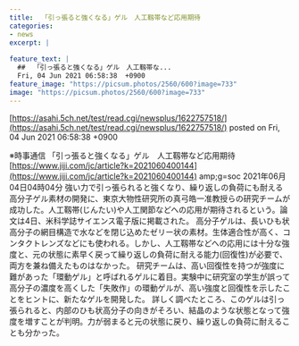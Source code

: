 ```yaml
---
title:  「引っ張ると強くなる」ゲル　人工靱帯など応用期待  
categories:
- news
excerpt: |
  
feature_text: |
  ##  「引っ張ると強くなる」ゲル　人工靱帯な...
  Fri, 04 Jun 2021 06:58:38  +0900
feature_image: "https://picsum.photos/2560/600?image=733"
image: "https://picsum.photos/2560/600?image=733"
---
```


[https://asahi.5ch.net/test/read.cgi/newsplus/1622757518/](https://asahi.5ch.net/test/read.cgi/newsplus/1622757518/)
posted on Fri, 04 Jun 2021 06:58:38  +0900

<!--more-->

※時事通信 「引っ張ると強くなる」ゲル　人工靱帯など応用期待 [https://www.jiji.com/jc/article?k=2021060400144](https://www.jiji.com/jc/article?k=2021060400144) amp;g=soc 2021年06月04日04時04分 強い力で引っ張られると強くなり、繰り返しの負荷にも耐える高分子ゲル素材の開発に、東京大物性研究所の真弓皓一准教授らの研究チームが成功した。人工靱帯(じんたい)や人工関節などへの応用が期待されるという。論文は4日、米科学誌サイエンス電子版に掲載された。 高分子ゲルは、長いひも状高分子の網目構造で水などを閉じ込めたゼリー状の素材。生体適合性が高く、コンタクトレンズなどにも使われる。しかし、人工靱帯などへの応用には十分な強度と、元の状態に素早く戻って繰り返しの負荷に耐える能力(回復性)が必要で、両方を兼ね備えたものはなかった。 研究チームは、高い回復性を持つが強度に難があった「環動ゲル」と呼ばれるゲルに着目。実験中に研究室の学生が誤って高分子の濃度を高くした「失敗作」の環動ゲルが、高い強度と回復性を示したことをヒントに、新たなゲルを開発した。 詳しく調べたところ、このゲルは引っ張られると、内部のひも状高分子の向きがそろい、結晶のような状態となって強度を増すことが判明。力が弱まると元の状態に戻り、繰り返しの負荷に耐えることも分かった。
